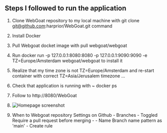 ## Steps I followed to run the application

1. Clone WebGoat repository to my local machine with git clone git@github.com:harprior/WebGoat.git command

2. Install Docker

3. Pull Webgoat docket image with pull webgoat/webgoat

3. Run docker run -p 127.0.0.1:8080:8080 -p 127.0.0.1:9090:9090 -e TZ=Europe/Amsterdam webgoat/webgoat to install it

4. Realize that my time zone is not TZ=Europe/Amsterdam and re-start container with correct TZ=Asia/Jerusalem timezone ... 

5. Check that application is running with ~ docker ps

6. Follow to http://8080/WebGoat

7. ![Homepage screenshot](WebGoat/webgoat.JPG)

8. When to Webgoat repository Settings on Github - Branches - Toggled Require a pull request before merging - - Name Branch name pattern as 'main' - Create rule